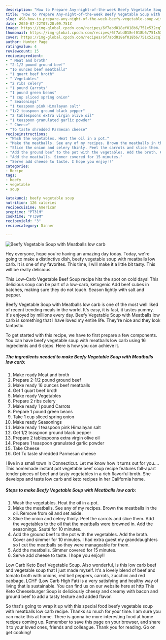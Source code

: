 ```yaml
---
description: "How to Prepare Any-night-of-the-week Beefy Vegetable Soup with Meatballs low carb"
title: "How to Prepare Any-night-of-the-week Beefy Vegetable Soup with Meatballs low carb"
slug: 498-how-to-prepare-any-night-of-the-week-beefy-vegetable-soup-with-meatballs-low-carb
date: 2020-07-22T07:28:09.751Z
image: https://img-global.cpcdn.com/recipes/6f7abd018ef018b6/751x532cq70/beefy-vegetable-soup-with-meatballs-low-carb-recipe-main-photo.jpg
thumbnail: https://img-global.cpcdn.com/recipes/6f7abd018ef018b6/751x532cq70/beefy-vegetable-soup-with-meatballs-low-carb-recipe-main-photo.jpg
cover: https://img-global.cpcdn.com/recipes/6f7abd018ef018b6/751x532cq70/beefy-vegetable-soup-with-meatballs-low-carb-recipe-main-photo.jpg
author: Hunter Page
ratingvalue: 4
reviewcount: 15
recipeingredient:
- " Meat and broth"
- "2-1/2 pound ground beef"
- "16 ounces beef meatballs"
- "1 quart beef broth"
- " Vegetables"
- "2 ribs celery"
- "1 pound Carrots"
- "1 pound green beans"
- "1 cup sliced spring onion"
- " Seasonings"
- "1 teaspoon pink Himalayan salt"
- "1/2 teaspoon ground black pepper"
- "2 tablespoons extra virgin olive oil"
- "1 teaspoon granulated garlic powder"
- " Cheese"
- "To taste shredded Parmesan cheese"
recipeinstructions:
- "Wash the vegetables. Heat the oil in a pot."
- "Make the meatballs. See any of my recipes. Brown the meatballs in the oil. Remove from oil and set aside."
- "Slice the onion and celery thinly. Peel the carrots and slice them. Add the vegetables to the oil that the meatballs were browned in. Add the seasonings. Sauté for 10 minutes."
- "Add the ground beef to the pot with the vegetables. Add the broth. Cover and simmer for 10 minutes. I had extra guest my granddaughters so I cut the meatballs so they were manageable for them."
- "Add the meatballs. Simmer covered for 15 minutes."
- "Serve add cheese to taste. I hope you enjoy!!"
categories:
- Recipe
tags:
- beefy
- vegetable
- soup

katakunci: beefy vegetable soup 
nutrition: 126 calories
recipecuisine: American
preptime: "PT31M"
cooktime: "PT39M"
recipeyield: "3"
recipecategory: Dinner

---
```



![Beefy Vegetable Soup with Meatballs low carb](https://img-global.cpcdn.com/recipes/6f7abd018ef018b6/751x532cq70/beefy-vegetable-soup-with-meatballs-low-carb-recipe-main-photo.jpg)

Hey everyone, hope you're having an amazing day today. Today, we're going to make a distinctive dish, beefy vegetable soup with meatballs low carb. It is one of my favorites. This time, I will make it a little bit tasty. This will be really delicious.

This Low-Carb Vegetable Beef Soup recipe hits the spot on cold days! This delicious soup can be part of a low-carb, ketogenic Add beef cubes in batches, making sure they do not touch. Season lightly with salt and pepper.

Beefy Vegetable Soup with Meatballs low carb is one of the most well liked of recent trending meals in the world. It's easy, it is fast, it tastes yummy. It's enjoyed by millions every day. Beefy Vegetable Soup with Meatballs low carb is something that I have loved my entire life. They're nice and they look fantastic.


To get started with this recipe, we have to first prepare a few components. You can have beefy vegetable soup with meatballs low carb using 16 ingredients and 6 steps. Here is how you can achieve it.

<!--inarticleads1-->

##### The ingredients needed to make Beefy Vegetable Soup with Meatballs low carb:

1. Make ready  Meat and broth
1. Prepare 2-1/2 pound ground beef
1. Make ready 16 ounces beef meatballs
1. Get 1 quart beef broth
1. Make ready  Vegetables
1. Prepare 2 ribs celery
1. Make ready 1 pound Carrots
1. Prepare 1 pound green beans
1. Take 1 cup sliced spring onion
1. Make ready  Seasonings
1. Make ready 1 teaspoon pink Himalayan salt
1. Get 1/2 teaspoon ground black pepper
1. Prepare 2 tablespoons extra virgin olive oil
1. Prepare 1 teaspoon granulated garlic powder
1. Take  Cheese
1. Get To taste shredded Parmesan cheese


I live in a small town in Connecticut. Let me know how it turns out for you…. This homemade instant pot vegetable beef soup recipe features fall-apart tender pieces of beef and tasty vegetables in a rich flavorful broth. She develops and tests low carb and keto recipes in her California home. 

<!--inarticleads2-->

##### Steps to make Beefy Vegetable Soup with Meatballs low carb:

1. Wash the vegetables. Heat the oil in a pot.
1. Make the meatballs. See any of my recipes. Brown the meatballs in the oil. Remove from oil and set aside.
1. Slice the onion and celery thinly. Peel the carrots and slice them. Add the vegetables to the oil that the meatballs were browned in. Add the seasonings. Sauté for 10 minutes.
1. Add the ground beef to the pot with the vegetables. Add the broth. Cover and simmer for 10 minutes. I had extra guest my granddaughters so I cut the meatballs so they were manageable for them.
1. Add the meatballs. Simmer covered for 15 minutes.
1. Serve add cheese to taste. I hope you enjoy!!


Low Carb Keto Beef Vegetable Soup. Also wonderful, is this low carb beef and vegetable soup that I just made myself. It&#39;s a lovely blend of beef and tomato broth with onions, red bell peppers, carrots, zucchini and red cabbage. LCHF (Low Carb High Fat) is a very satisfying and healthy way of living that is sustainable. You can find us on our website here at http This Keto Cheeseburger Soup is deliciously cheesy and creamy with bacon and ground beef to add a tasty texture and added flavor. 

So that's going to wrap it up with this special food beefy vegetable soup with meatballs low carb recipe. Thanks so much for your time. I am sure you can make this at home. There is gonna be more interesting food at home recipes coming up. Remember to save this page on your browser, and share it to your loved ones, friends and colleague. Thank you for reading. Go on get cooking!
